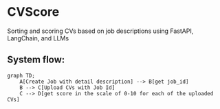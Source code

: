 # CVScore
Sorting and scoring CVs based on job descriptions using FastAPI, LangChain, and LLMs

## System flow:

```mermaid
graph TD;
    A[Create Job with detail description] --> B[get job_id]
    B --> C[Upload CVs with Job Id]
    C --> D[get score in the scale of 0-10 for each of the uploaded CVs]
```

